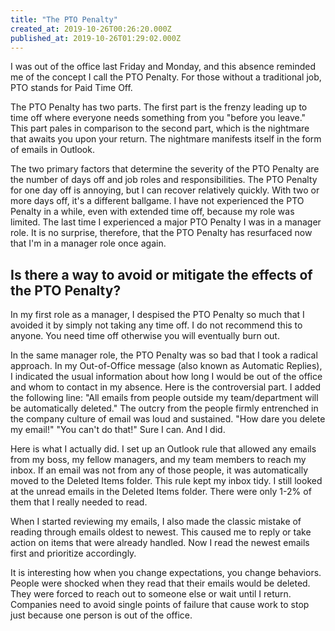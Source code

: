 ```yaml
---
title: "The PTO Penalty"
created_at: 2019-10-26T00:26:20.000Z
published_at: 2019-10-26T01:29:02.000Z
---
```

I was out of the office last Friday and Monday, and this absence reminded me of the concept I call the PTO Penalty. For those without a traditional job, PTO stands for Paid Time Off. 

The PTO Penalty has two parts. The first part is the frenzy leading up to time off where everyone needs something from you "before you leave." This part pales in comparison to the second part, which is the nightmare that awaits you upon your return. The nightmare manifests itself in the form of emails in Outlook.

The two primary factors that determine the severity of the PTO Penalty are the number of days off and job roles and responsibilities. The PTO Penalty for one day off is annoying, but I can recover relatively quickly. With two or more days off, it's a different ballgame. I have not experienced the PTO Penalty in a while, even with extended time off, because my role was limited. The last time I experienced a major PTO Penalty I was in a manager role. It is no surprise, therefore, that the PTO Penalty has resurfaced now that I'm in a manager role once again.

Is there a way to avoid or mitigate the effects of the PTO Penalty?
-------------------------------------------------------------------

In my first role as a manager, I despised the PTO Penalty so much that I avoided it by simply not taking any time off. I do not recommend this to anyone. You need time off otherwise you will eventually burn out. 

In the same manager role, the PTO Penalty was so bad that I took a radical approach. In my Out-of-Office message (also known as Automatic Replies), I indicated the usual information about how long I would be out of the office and whom to contact in my absence. Here is the controversial part. I added the following line: "All emails from people outside my team/department will be automatically deleted." The outcry from the people firmly entrenched in the company culture of email was loud and sustained. "How dare you delete my email!" "You can't do that!" Sure I can. And I did. 

Here is what I actually did. I set up an Outlook rule that allowed any emails from my boss, my fellow managers, and my team members to reach my inbox. If an email was not from any of those people, it was automatically moved to the Deleted Items folder. This rule kept my inbox tidy. I still looked at the unread emails in the Deleted Items folder. There were only 1-2% of them that I really needed to read. 

When I started reviewing my emails, I also made the classic mistake of reading through emails oldest to newest. This caused me to reply or take action on items that were already handled. Now I read the newest emails first and prioritize accordingly.

It is interesting how when you change expectations, you change behaviors. People were shocked when they read that their emails would be deleted. They were forced to reach out to someone else or wait until I return. Companies need to avoid single points of failure that cause work to stop just because one person is out of the office.
